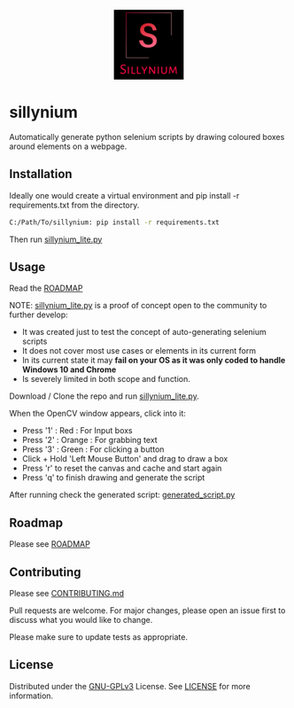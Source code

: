 <p align="center">
  <img src="images/logo_black.jpg" alt="Sillynium Logo" width=25%>
</p>

# sillynium 

Automatically generate python selenium scripts by drawing coloured boxes around elements on a webpage.


## Installation

Ideally one would create a virtual environment and pip install -r requirements.txt from the directory.
```bash
C:/Path/To/sillynium: pip install -r requirements.txt
```
Then run [sillynium_lite.py](sillynium_lite.py)

## Usage

Read the [ROADMAP](ROADMAP.md) 

NOTE: [sillynium_lite.py](sillynium_lite.py) is a proof of concept open to the community to further develop:
- It was created just to test the concept of auto-generating selenium scripts
- It does not cover most use cases or elements in its current form
- In its current state it may **fail on your OS as it was only coded to handle Windows 10 and Chrome**
- Is severely limited in both scope and function.



Download / Clone the repo and run [sillynium_lite.py](sillynium_lite.py).

When the OpenCV window appears, click into it:
- Press '1' : Red : For Input boxs
- Press '2' : Orange : For grabbing text
- Press '3' : Green : For clicking a button
- Click + Hold 'Left Mouse Button' and drag to draw a box
- Press 'r' to reset the canvas and cache and start again
- Press 'q' to finish drawing and generate the script

After running check the generated script: [generated_script.py](generated_script.py)

## Roadmap

Please see [ROADMAP](ROADMAP.md)

## Contributing

Please see [CONTRIBUTING.md](CONTRIBUTING.md)

Pull requests are welcome. For major changes, please open an issue first to discuss what you would like to change.

Please make sure to update tests as appropriate.

## License

Distributed under the [GNU-GPLv3](https://www.gnu.org/licenses/gpl-3.0.en.html) License. See [LICENSE](LICENSE) for more information.


